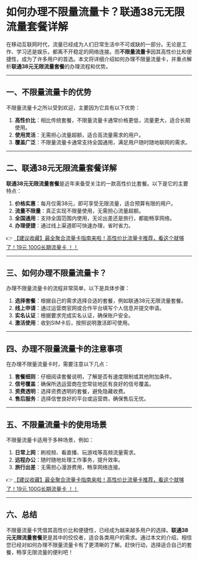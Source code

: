 # 如何办理不限量流量卡？联通38元无限流量套餐详解

在移动互联网时代，流量已经成为人们日常生活中不可或缺的一部分。无论是工作、学习还是娱乐，都离不开稳定的网络连接。而**不限量流量卡**因其高性价比和便捷性，成为了许多用户的首选。本文将详细介绍如何办理不限量流量卡，并重点解析**联通38元无限流量套餐**的办理流程和优势。

---

## 一、不限量流量卡的优势

不限量流量卡之所以受到欢迎，主要因为它具有以下优势：

1. **高性价比**：相比传统套餐，不限量流量卡通常价格更低，流量更大，适合长期使用。
2. **使用灵活**：无需担心流量超额，适合高流量需求的用户。
3. **覆盖广泛**：不限量流量卡通常支持全国通用，满足用户随时随地联网的需求。

---

## 二、联通38元无限流量套餐详解

**联通38元无限流量套餐**是近年来备受关注的一款高性价比套餐。以下是它的主要特点：

1. **价格实惠**：每月仅需38元，即可享受无限流量，适合预算有限的用户。
2. **流量不限量**：真正实现不限量使用，无需担心流量超额。
3. **全国通用**：支持全国范围内使用，无论出差还是旅行，都能畅享网络。
4. **办理便捷**：通过线上渠道即可快速办理，省时省力。

👉 [【建议收藏】最全聚合流量卡指南来啦！高性价比流量卡推荐，看这个就够了！19元 100G长期流量卡 ！！](https://bit.ly/Liuliangka)

---

## 三、如何办理不限量流量卡？

办理不限量流量卡的流程非常简单，以下是具体步骤：

1. **选择套餐**：根据自己的需求选择合适的套餐，例如联通38元无限流量套餐。
2. **线上申请**：通过运营商官网或合作平台填写个人信息并提交申请。
3. **实名认证**：根据要求完成实名认证，确保账户安全。
4. **激活使用**：收到SIM卡后，按照说明激活即可使用。

---

## 四、办理不限量流量卡的注意事项

在办理不限量流量卡时，需要注意以下几点：

1. **套餐细则**：仔细阅读套餐说明，了解是否有速度限制或其他附加条件。
2. **信号覆盖**：确保所选运营商在您常驻地区有良好的信号覆盖。
3. **资费透明**：选择资费透明的套餐，避免隐藏收费。
4. **售后服务**：选择信誉良好的平台或运营商，确保售后无忧。

---

## 五、不限量流量卡的使用场景

不限量流量卡适用于多种场景，例如：

1. **日常上网**：刷视频、看直播、玩游戏等高频流量需求。
2. **远程办公**：随时随地处理工作事务，提升效率。
3. **旅行出差**：无需担心漫游费用，畅享网络连接。

👉 [【建议收藏】最全聚合流量卡指南来啦！高性价比流量卡推荐，看这个就够了！19元 100G长期流量卡 ！！](https://bit.ly/Liuliangka)

---

## 六、总结

不限量流量卡凭借其高性价比和便捷性，已经成为越来越多用户的选择。**联通38元无限流量套餐**更是其中的佼佼者，适合各类用户的需求。通过本文的介绍，相信您已经对如何办理不限量流量卡有了更清晰的了解。赶快行动，选择适合自己的套餐，畅享无限流量的便利吧！